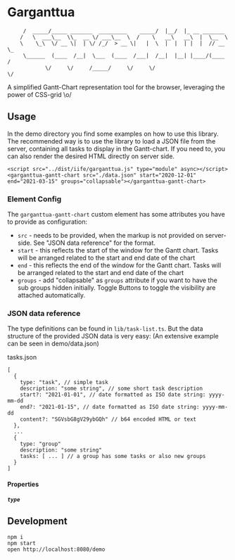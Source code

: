 # Garganttua

         /  _____/_____ _______  _________    _____/  |__/  |_ __ _______
        /   \  ___\__  \\_  __ \/ ___\__  \  /    \   __\   __\  |  \__  \
        \    \_\  \/ __ \|  | \/ /_/  > __ \|   |  \  |  |  | |  |  // __ \_
         \______  (____  /__|  \___  (____  /___|  /__|  |__| |____/(____  /
                \/     \/     /_____/     \/     \/                      \/

A simplified Gantt-Chart representation tool for the browser, leveraging the power of CSS-grid \o/

## Usage

In the demo directory you find some examples on how to use this library. The recommended way is
to use the library to load a JSON file from the server, containing all tasks to display in the Gantt-chart.
If you need to, you can also render the desired HTML directly on server side.

```
<script src="../dist/iife/garganttua.js" type="module" async></script>
<garganttua-gantt-chart src="./data.json" start="2020-12-01" end="2021-03-15" groups="collapsable"></garganttua-gantt-chart>
```

### Element Config

The `garganttua-gantt-chart` custom element has some attributes you have to provide as configuration:

* `src` - needs to be provided, when the markup is not provided on server-side. See "JSON data reference" for the format.
* `start` - this reflects the start of the window for the Gantt chart. Tasks will be arranged related to the start and end date of the chart
* `end` - this reflects the end of the window for the Gantt chart. Tasks will be arranged related to the start and end date of the chart
* `groups` - add "collapsable" as `groups` attribute if you want to have the sub groups hidden initially. Toggle Buttons to toggle the visibility are attached automatically.


### JSON data reference

The type definitions can be found in `lib/task-list.ts`. But the data structure of the provided JSON data is very easy:
(An extensive example can be seen in demo/data.json)

tasks.json
```
[
  {
    type: "task", // simple task
    description: "some string", // some short task description
    start?: "2021-01-01", // date formatted as ISO date string: yyyy-mm-dd
    end?: "2021-01-15", // date formatted as ISO date string: yyyy-mm-dd
    content?: "SGVsbG8gV29ybGQh" // b64 encoded HTML or text
  },
  ...
  {
    type: "group"
    description: "some string"
    tasks: [ ... ] // a group has some tasks or also new groups
  }
]
```

#### Properties

##### `type`


## Development

```
npm i
npm start
open http://localhost:8080/demo
```
